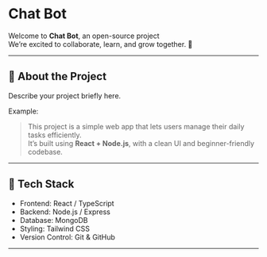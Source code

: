 # Chat Bot

Welcome to **Chat Bot**, an open-source project  
We’re excited to collaborate, learn, and grow together. 🌱

---

## 🚀 About the Project
Describe your project briefly here.

Example:
> This project is a simple web app that lets users manage their daily tasks efficiently.  
> It’s built using **React + Node.js**, with a clean UI and beginner-friendly codebase.

---

## 🧰 Tech Stack
- Frontend: React / TypeScript
- Backend: Node.js / Express
- Database: MongoDB
- Styling: Tailwind CSS
- Version Control: Git & GitHub

---


